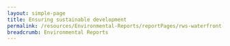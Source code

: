```yaml
---
layout: simple-page 
title: Ensuring sustainable development 
permalink: /resources/Environmental-Reports/reportPages/rws-waterfront-project/
breadcrumb: Environmental Reports
---
```

